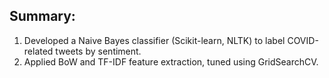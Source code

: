 Summary:
--------
1. Developed a Naive Bayes classifier (Scikit-learn, NLTK) to label COVID-related tweets by sentiment.
2. Applied BoW and TF-IDF feature extraction, tuned using GridSearchCV.
